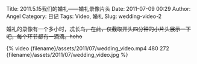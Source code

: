 Title: 2011.5.15我们的婚礼——婚礼录像片头
Date: 2011-07-09 00:29
Author: Angel
Category: 日记
Tags: Video, 婚礼
Slug: wedding-video-2

婚礼的录像有一个多小时，忒长鸟~~，在此，仅截取开头四分钟的小片头展示一下吧，每个环节都有一滴滴。hoho~~

{% video {filename}/assets/2011/07/wedding_video.mp4 480 272 {filename}/assets/2011/07/wedding_video.jpg %}

